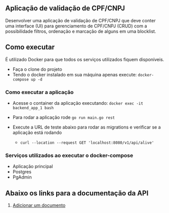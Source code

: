 ## Aplicação de validação de CPF/CNPJ

Desenvolver uma aplicação de validação de CPF/CNPJ que deve conter uma interface (UI) para gerenciamento de CPF/CNPJ (CRUD) com a possibilidade filtros, ordenação e marcação de alguns em uma blocklist.


## Como executar
É utilizado Docker para que todos os serviços utilizados fiquem disponíveis.

- Faça o clone do projeto
- Tendo o docker instalado em sua máquina apenas execute:
`docker-compose up -d`


### Como executar a aplicação
- Acesse o container da aplicação executando: `docker exec -it backend_app_1 bash`
- Para rodar a aplicação rode `go run main.go rest`
- Execute a URL de teste abaixo para rodar as migrations e verificar se a aplicação está rodando
    
    - `curl --location --request GET 'localhost:8080/v1/api/alive'`
  
### Serviços utilizados ao executar o docker-compose

- Aplicação principal
- Postgres
- PgAdmin


## **Abaixo os links para a documentação da API**

1. [Adicionar um documento](./requirements/document.md)
